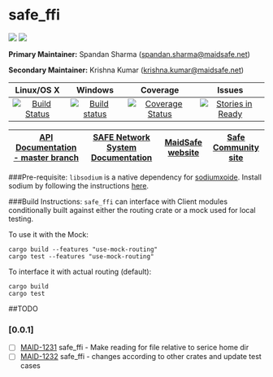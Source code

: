 # safe_ffi

[![](https://img.shields.io/badge/Project%20SAFE-Approved-green.svg)](http://maidsafe.net/applications) [![](https://img.shields.io/badge/License-GPL3-green.svg)](https://github.com/maidsafe/crust/blob/master/COPYING)


**Primary Maintainer:**     Spandan Sharma (spandan.sharma@maidsafe.net)

**Secondary Maintainer:**   Krishna Kumar (krishna.kumar@maidsafe.net)

|Linux/OS X|Windows|Coverage|Issues|
|:--------:|:-----:|:------:|:----:|
|[![Build Status](https://travis-ci.org/maidsafe/safe_ffi.svg?branch=master)](https://travis-ci.org/maidsafe/safe_ffi)|[![Build status](https://ci.appveyor.com/api/projects/status/5nqc5h06v3vsp2ad/branch/master?svg=true)](https://ci.appveyor.com/project/MaidSafe-QA/safe-ffi/branch/master)|[![Coverage Status](https://coveralls.io/repos/maidsafe/safe_ffi/badge.svg?branch=master&service=github)](https://coveralls.io/github/maidsafe/safe_ffi?branch=master)|[![Stories in Ready](https://badge.waffle.io/maidsafe/safe_ffi.png?label=ready&title=Ready)](https://waffle.io/maidsafe/safe_ffi)|

| [API Documentation - master branch](http://maidsafe.net/safe_ffi/master) | [SAFE Network System Documentation](http://systemdocs.maidsafe.net) | [MaidSafe website](http://maidsafe.net) | [Safe Community site](https://forum.safenetwork.io) |
|:------:|:-------:|:-------:|:-------:|

###Pre-requisite:
`libsodium` is a native dependency for [sodiumxoide](https://github.com/dnaq/sodiumoxide). Install sodium by following the instructions [here](https://github.com/maidsafe/QA/blob/master/Documentation/Install_libsodium.md).


###Build Instructions:
`safe_ffi` can interface with Client modules conditionally built against either the routing crate or a mock used for local testing.

To use it with the Mock:
```
cargo build --features "use-mock-routing"
cargo test --features "use-mock-routing"
```

To interface it with actual routing (default):
```
cargo build
cargo test
```
##TODO
### [0.0.1]
- [ ] [MAID-1231](https://maidsafe.atlassian.net/browse/MAID-1321) safe_ffi - Make reading for file relative to serice home dir
- [ ] [MAID-1232](https://maidsafe.atlassian.net/browse/MAID-1322) safe_ffi - changes according to other crates and update test cases
